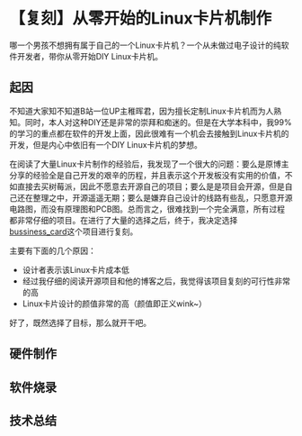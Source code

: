 # 【复刻】从零开始的Linux卡片机制作

哪一个男孩不想拥有属于自己的一个Linux卡片机？一个从未做过电子设计的纯软件开发者，带你从零开始DIY Linux卡片机。

## 起因

不知道大家知不知道B站一位UP主稚晖君，因为擅长定制Linux卡片机而为人熟知。同时，本人对这种DIY还是非常的崇拜和痴迷的。但是在大学本科中，我99%的学习的重点都在软件的开发上面，因此很难有一个机会去接触到Linux卡片机的开发，但是内心中依旧有一个DIY Linux卡片机的梦想。

在阅读了大量Linux卡片制作的经验后，我发现了一个很大的问题：要么是原博主分享的经验全是自己开发的艰辛的历程，并且表示这个开发板没有实用的价值，不如直接去买树莓派，因此不愿意去开源自己的项目；要么是是项目会开源，但是自己还在整理之中，开源遥遥无期；要么是嫌弃自己设计的线路有些乱，只愿意开源电路图，而没有原理图和PCB图。总而言之，很难找到一个完全满意，所有过程都非常仔细的项目。在进行了大量的选择之后，终于，我决定选择[bussiness_card]()这个项目进行复刻。

主要有下面的几个原因：

+ 设计者表示该Linux卡片成本低
+ 经过我仔细的阅读开源项目和他的博客之后，我觉得该项目复刻的可行性非常的高
+ Linux卡片设计的颜值非常的高（颜值即正义wink~）

好了，既然选择了目标，那么就开干吧。

## 硬件制作



## 软件烧录



## 技术总结



